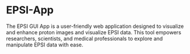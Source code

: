 # EPSI-App
The EPSI GUI App is a user-friendly web application designed to visualize and enhance proton images and visualize EPSI data. This tool empowers researchers, scientists, and medical professionals to explore and manipulate EPSI data with ease.
